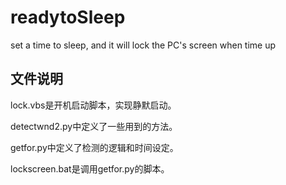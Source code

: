 # readytoSleep
 set a time to sleep, and it will lock the PC's screen when time up
## 文件说明
lock.vbs是开机启动脚本，实现静默启动。

detectwnd2.py中定义了一些用到的方法。

getfor.py中定义了检测的逻辑和时间设定。

lockscreen.bat是调用getfor.py的脚本。